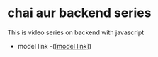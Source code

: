 # chai aur backend series 

This is video series on backend with javascript 

- model link -([[model link](https://app.eraser.io/workspace/YtPqZ1VogxGy1jzIDkzj)])